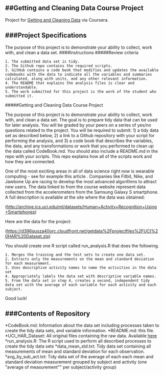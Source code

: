 ##Getting and Cleaning Data Course Project
-----------------
Project for [Getting and Cleaning Data](https://www.coursera.org/learn/data-cleaning/) via Coursera.

###Project Specifications
------------------
The purpose of this project is to demonstrate your ability to collect, work with, and clean a data set.
####Instructions
#####Review criteria 

    1. The submitted data set is tidy.
    2. The Github repo contains the required scripts.
    3. GitHub contains a code book that modifies and updates the available codebooks with the data to indicate all the variables and summaries calculated, along with units, and any other relevant information.
    4. The README that explains the analysis files is clear and understandable.
    5. The work submitted for this project is the work of the student who submitted it.

#####Getting and Cleaning Data Course Project

The purpose of this project is to demonstrate your ability to collect, work with, and clean a data set. The goal is to prepare tidy data that can be used for later analysis. You will be graded by your peers on a series of yes/no questions related to the project. You will be required to submit: 1) a tidy data set as described below, 2) a link to a Github repository with your script for performing the analysis, and 3) a code book that describes the variables, the data, and any transformations or work that you performed to clean up the data called CodeBook.md. You should also include a README.md in the repo with your scripts. This repo explains how all of the scripts work and how they are connected.

One of the most exciting areas in all of data science right now is wearable computing - see for example this article . Companies like Fitbit, Nike, and Jawbone Up are racing to develop the most advanced algorithms to attract new users. The data linked to from the course website represent data collected from the accelerometers from the Samsung Galaxy S smartphone. A full description is available at the site where the data was obtained:

(http://archive.ics.uci.edu/ml/datasets/Human+Activity+Recognition+Using+Smartphones)

Here are the data for the project:

(https://d396qusza40orc.cloudfront.net/getdata%2Fprojectfiles%2FUCI%20HAR%20Dataset.zip)

You should create one R script called run_analysis.R that does the following.

    1. Merges the training and the test sets to create one data set.
    2. Extracts only the measurements on the mean and standard deviation for each measurement.
    3. Uses descriptive activity names to name the activities in the data set
    4. Appropriately labels the data set with descriptive variable names.
    5. From the data set in step 4, creates a second, independent tidy data set with the average of each variable for each activity and each subject.

Good luck!

###Contents of Repository
--------------------------
*CodeBook.md: Information about the data set including processes taken to create the tidy data sets, and
variable information.
*README.md: this file.
*UCI_HAR_Dataset: All original files containing the raw data. Available [here](https://d396qusza40orc.cloudfront.net/getdata%2Fprojectfiles%2FUCI%20HAR%20Dataset.zip)
*run_analysis.R: The R script used to perform all described processes to create the tidy data sets
*data_mean_std.txt: Tidy data set containing all measurements of mean and standard deviation for each observation.
*avg_by_sub_act.txt: Tidy data set of the average of each each mean and standard deviation measurement grouped by subject and activity (one "average of measurement"" per subject/activity group)